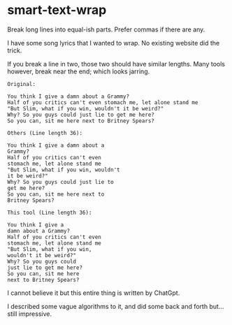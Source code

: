 # smart-text-wrap
Break long lines into equal-ish parts. Prefer commas if there are any.

I have some song lyrics that I wanted to wrap. No existing website did the trick.

If you break a line in two, those two should have similar lengths. Many tools however, break near the end; which looks jarring. 

```
Original:

You think I give a damn about a Grammy?
Half of you critics can't even stomach me, let alone stand me
"But Slim, what if you win, wouldn't it be weird?"
Why? So you guys could just lie to get me here?
So you can, sit me here next to Britney Spears?

Others (Line length 36):

You think I give a damn about a
Grammy?
Half of you critics can't even
stomach me, let alone stand me
"But Slim, what if you win, wouldn't
it be weird?"
Why? So you guys could just lie to
get me here?
So you can, sit me here next to
Britney Spears?

This tool (Line length 36):

You think I give a
damn about a Grammy?
Half of you critics can't even
stomach me, let alone stand me
"But Slim, what if you win,
wouldn't it be weird?"
Why? So you guys could
just lie to get me here?
So you can, sit me here
next to Britney Spears?
```


I cannot believe it but this entire thing is written by ChatGpt.

I described some vague algorithms to it, and did some back and forth but... still impressive.
